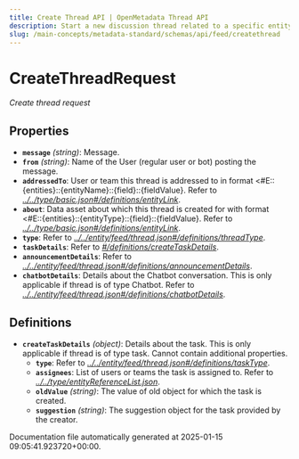 ```yaml
---
title: Create Thread API | OpenMetadata Thread API
description: Start a new discussion thread related to a specific entity, topic, or question for collaborative resolution.
slug: /main-concepts/metadata-standard/schemas/api/feed/createthread
---
```


# CreateThreadRequest

*Create thread request*

## Properties

- **`message`** *(string)*: Message.
- **`from`** *(string)*: Name of the User (regular user or bot) posting the message.
- **`addressedTo`**: User or team this thread is addressed to in format <#E::{entities}::{entityName}::{field}::{fieldValue}. Refer to *[../../type/basic.json#/definitions/entityLink](#/../type/basic.json#/definitions/entityLink)*.
- **`about`**: Data asset about which this thread is created for with format <#E::{entities}::{entityType}::{field}::{fieldValue}. Refer to *[../../type/basic.json#/definitions/entityLink](#/../type/basic.json#/definitions/entityLink)*.
- **`type`**: Refer to *[../../entity/feed/thread.json#/definitions/threadType](#/../entity/feed/thread.json#/definitions/threadType)*.
- **`taskDetails`**: Refer to *[#/definitions/createTaskDetails](#definitions/createTaskDetails)*.
- **`announcementDetails`**: Refer to *[../../entity/feed/thread.json#/definitions/announcementDetails](#/../entity/feed/thread.json#/definitions/announcementDetails)*.
- **`chatbotDetails`**: Details about the Chatbot conversation. This is only applicable if thread is of type Chatbot. Refer to *[../../entity/feed/thread.json#/definitions/chatbotDetails](#/../entity/feed/thread.json#/definitions/chatbotDetails)*.
## Definitions

- **`createTaskDetails`** *(object)*: Details about the task. This is only applicable if thread is of type task. Cannot contain additional properties.
  - **`type`**: Refer to *[../../entity/feed/thread.json#/definitions/taskType](#/../entity/feed/thread.json#/definitions/taskType)*.
  - **`assignees`**: List of users or teams the task is assigned to. Refer to *[../../type/entityReferenceList.json](#/../type/entityReferenceList.json)*.
  - **`oldValue`** *(string)*: The value of old object for which the task is created.
  - **`suggestion`** *(string)*: The suggestion object for the task provided by the creator.


Documentation file automatically generated at 2025-01-15 09:05:41.923720+00:00.
